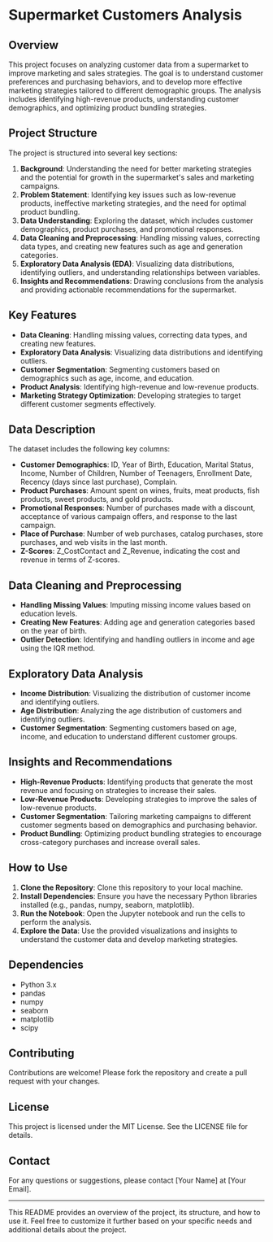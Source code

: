 # Supermarket Customers Analysis

## Overview
This project focuses on analyzing customer data from a supermarket to improve marketing and sales strategies. The goal is to understand customer preferences and purchasing behaviors, and to develop more effective marketing strategies tailored to different demographic groups. The analysis includes identifying high-revenue products, understanding customer demographics, and optimizing product bundling strategies.

## Project Structure
The project is structured into several key sections:

1. **Background**: Understanding the need for better marketing strategies and the potential for growth in the supermarket's sales and marketing campaigns.
2. **Problem Statement**: Identifying key issues such as low-revenue products, ineffective marketing strategies, and the need for optimal product bundling.
3. **Data Understanding**: Exploring the dataset, which includes customer demographics, product purchases, and promotional responses.
4. **Data Cleaning and Preprocessing**: Handling missing values, correcting data types, and creating new features such as age and generation categories.
5. **Exploratory Data Analysis (EDA)**: Visualizing data distributions, identifying outliers, and understanding relationships between variables.
6. **Insights and Recommendations**: Drawing conclusions from the analysis and providing actionable recommendations for the supermarket.

## Key Features
- **Data Cleaning**: Handling missing values, correcting data types, and creating new features.
- **Exploratory Data Analysis**: Visualizing data distributions and identifying outliers.
- **Customer Segmentation**: Segmenting customers based on demographics such as age, income, and education.
- **Product Analysis**: Identifying high-revenue and low-revenue products.
- **Marketing Strategy Optimization**: Developing strategies to target different customer segments effectively.

## Data Description
The dataset includes the following key columns:

- **Customer Demographics**: ID, Year of Birth, Education, Marital Status, Income, Number of Children, Number of Teenagers, Enrollment Date, Recency (days since last purchase), Complain.
- **Product Purchases**: Amount spent on wines, fruits, meat products, fish products, sweet products, and gold products.
- **Promotional Responses**: Number of purchases made with a discount, acceptance of various campaign offers, and response to the last campaign.
- **Place of Purchase**: Number of web purchases, catalog purchases, store purchases, and web visits in the last month.
- **Z-Scores**: Z_CostContact and Z_Revenue, indicating the cost and revenue in terms of Z-scores.

## Data Cleaning and Preprocessing
- **Handling Missing Values**: Imputing missing income values based on education levels.
- **Creating New Features**: Adding age and generation categories based on the year of birth.
- **Outlier Detection**: Identifying and handling outliers in income and age using the IQR method.

## Exploratory Data Analysis
- **Income Distribution**: Visualizing the distribution of customer income and identifying outliers.
- **Age Distribution**: Analyzing the age distribution of customers and identifying outliers.
- **Customer Segmentation**: Segmenting customers based on age, income, and education to understand different customer groups.

## Insights and Recommendations
- **High-Revenue Products**: Identifying products that generate the most revenue and focusing on strategies to increase their sales.
- **Low-Revenue Products**: Developing strategies to improve the sales of low-revenue products.
- **Customer Segmentation**: Tailoring marketing campaigns to different customer segments based on demographics and purchasing behavior.
- **Product Bundling**: Optimizing product bundling strategies to encourage cross-category purchases and increase overall sales.

## How to Use
1. **Clone the Repository**: Clone this repository to your local machine.
2. **Install Dependencies**: Ensure you have the necessary Python libraries installed (e.g., pandas, numpy, seaborn, matplotlib).
3. **Run the Notebook**: Open the Jupyter notebook and run the cells to perform the analysis.
4. **Explore the Data**: Use the provided visualizations and insights to understand the customer data and develop marketing strategies.

## Dependencies
- Python 3.x
- pandas
- numpy
- seaborn
- matplotlib
- scipy

## Contributing
Contributions are welcome! Please fork the repository and create a pull request with your changes.

## License
This project is licensed under the MIT License. See the LICENSE file for details.

## Contact
For any questions or suggestions, please contact [Your Name] at [Your Email].

---

This README provides an overview of the project, its structure, and how to use it. Feel free to customize it further based on your specific needs and additional details about the project.
